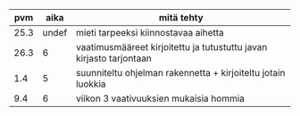 pvm|aika|mitä tehty
---|----|----------
25.3|undef|mieti tarpeeksi kiinnostavaa aihetta
26.3|6|vaatimusmääreet kirjoitettu ja tutustuttu javan kirjasto tarjontaan
1.4|5|suunniteltu ohjelman rakennetta + kirjoiteltu jotain luokkia
9.4|6|viikon 3 vaativuuksien mukaisia hommia
